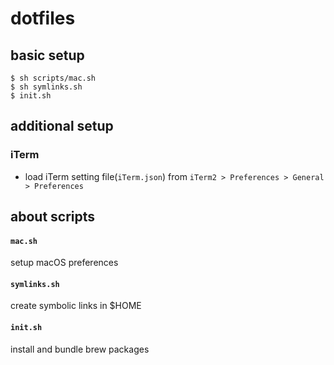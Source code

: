 # dotfiles

## basic setup
```
$ sh scripts/mac.sh
$ sh symlinks.sh
$ init.sh
```

## additional setup

### iTerm
- load iTerm setting file(`iTerm.json`) from `iTerm2 > Preferences > General > Preferences`

## about scripts
#### `mac.sh`
  setup macOS preferences
#### `symlinks.sh`
  create symbolic links in $HOME
#### `init.sh`
  install and bundle brew packages